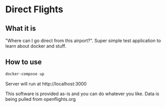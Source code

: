 # Direct Flights
## What it is
"Where can I go direct from this airport?". Super simple test application to learn about docker and stuff.

## How to use
```bash
docker-compose up
```
Server will run at http://localhost:3000

This software is provided as-is and you can do whatever you like.
Data is being pulled from openflights.org

